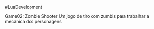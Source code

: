 #LuaDevelopment

Game02: Zombie Shooter
Um jogo de tiro com zumbis para trabalhar a mecânica dos personagens
